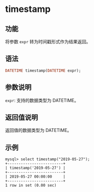 # timestamp

## 功能

将参数 `expr` 转为时间戳形式作为结果返回。

## 语法

```Haskell
DATETIME timestamp(DATETIME expr);
```

## 参数说明

`expr`: 支持的数据类型为 DATETIME。

## 返回值说明

返回值的数据类型为 DATETIME。

## 示例

```Plain Text
mysql> select timestamp("2019-05-27");
+-------------------------+
| timestamp('2019-05-27') |
+-------------------------+
| 2019-05-27 00:00:00     |
+-------------------------+
1 row in set (0.00 sec)
```
